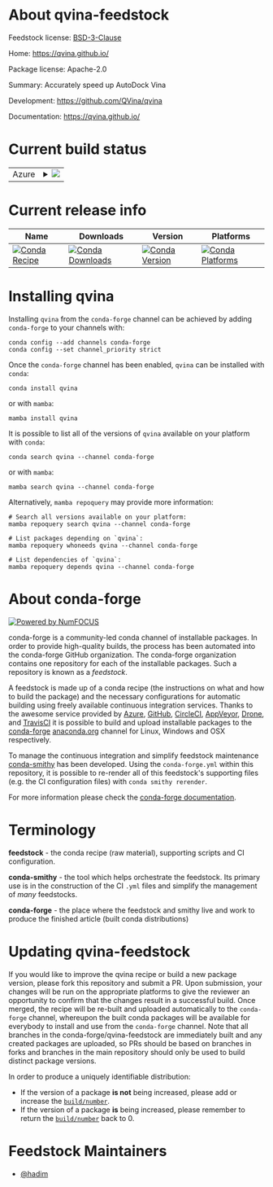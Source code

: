 About qvina-feedstock
=====================

Feedstock license: [BSD-3-Clause](https://github.com/conda-forge/qvina-feedstock/blob/main/LICENSE.txt)

Home: https://qvina.github.io/

Package license: Apache-2.0

Summary: Accurately speed up AutoDock Vina

Development: https://github.com/QVina/qvina

Documentation: https://qvina.github.io/

Current build status
====================


<table>
    
  <tr>
    <td>Azure</td>
    <td>
      <details>
        <summary>
          <a href="https://dev.azure.com/conda-forge/feedstock-builds/_build/latest?definitionId=9281&branchName=main">
            <img src="https://dev.azure.com/conda-forge/feedstock-builds/_apis/build/status/qvina-feedstock?branchName=main">
          </a>
        </summary>
        <table>
          <thead><tr><th>Variant</th><th>Status</th></tr></thead>
          <tbody><tr>
              <td>linux_64</td>
              <td>
                <a href="https://dev.azure.com/conda-forge/feedstock-builds/_build/latest?definitionId=9281&branchName=main">
                  <img src="https://dev.azure.com/conda-forge/feedstock-builds/_apis/build/status/qvina-feedstock?branchName=main&jobName=linux&configuration=linux%20linux_64_" alt="variant">
                </a>
              </td>
            </tr><tr>
              <td>linux_aarch64</td>
              <td>
                <a href="https://dev.azure.com/conda-forge/feedstock-builds/_build/latest?definitionId=9281&branchName=main">
                  <img src="https://dev.azure.com/conda-forge/feedstock-builds/_apis/build/status/qvina-feedstock?branchName=main&jobName=linux&configuration=linux%20linux_aarch64_" alt="variant">
                </a>
              </td>
            </tr><tr>
              <td>linux_ppc64le</td>
              <td>
                <a href="https://dev.azure.com/conda-forge/feedstock-builds/_build/latest?definitionId=9281&branchName=main">
                  <img src="https://dev.azure.com/conda-forge/feedstock-builds/_apis/build/status/qvina-feedstock?branchName=main&jobName=linux&configuration=linux%20linux_ppc64le_" alt="variant">
                </a>
              </td>
            </tr><tr>
              <td>osx_64</td>
              <td>
                <a href="https://dev.azure.com/conda-forge/feedstock-builds/_build/latest?definitionId=9281&branchName=main">
                  <img src="https://dev.azure.com/conda-forge/feedstock-builds/_apis/build/status/qvina-feedstock?branchName=main&jobName=osx&configuration=osx%20osx_64_" alt="variant">
                </a>
              </td>
            </tr><tr>
              <td>osx_arm64</td>
              <td>
                <a href="https://dev.azure.com/conda-forge/feedstock-builds/_build/latest?definitionId=9281&branchName=main">
                  <img src="https://dev.azure.com/conda-forge/feedstock-builds/_apis/build/status/qvina-feedstock?branchName=main&jobName=osx&configuration=osx%20osx_arm64_" alt="variant">
                </a>
              </td>
            </tr><tr>
              <td>win_64</td>
              <td>
                <a href="https://dev.azure.com/conda-forge/feedstock-builds/_build/latest?definitionId=9281&branchName=main">
                  <img src="https://dev.azure.com/conda-forge/feedstock-builds/_apis/build/status/qvina-feedstock?branchName=main&jobName=win&configuration=win%20win_64_" alt="variant">
                </a>
              </td>
            </tr>
          </tbody>
        </table>
      </details>
    </td>
  </tr>
</table>

Current release info
====================

| Name | Downloads | Version | Platforms |
| --- | --- | --- | --- |
| [![Conda Recipe](https://img.shields.io/badge/recipe-qvina-green.svg)](https://anaconda.org/conda-forge/qvina) | [![Conda Downloads](https://img.shields.io/conda/dn/conda-forge/qvina.svg)](https://anaconda.org/conda-forge/qvina) | [![Conda Version](https://img.shields.io/conda/vn/conda-forge/qvina.svg)](https://anaconda.org/conda-forge/qvina) | [![Conda Platforms](https://img.shields.io/conda/pn/conda-forge/qvina.svg)](https://anaconda.org/conda-forge/qvina) |

Installing qvina
================

Installing `qvina` from the `conda-forge` channel can be achieved by adding `conda-forge` to your channels with:

```
conda config --add channels conda-forge
conda config --set channel_priority strict
```

Once the `conda-forge` channel has been enabled, `qvina` can be installed with `conda`:

```
conda install qvina
```

or with `mamba`:

```
mamba install qvina
```

It is possible to list all of the versions of `qvina` available on your platform with `conda`:

```
conda search qvina --channel conda-forge
```

or with `mamba`:

```
mamba search qvina --channel conda-forge
```

Alternatively, `mamba repoquery` may provide more information:

```
# Search all versions available on your platform:
mamba repoquery search qvina --channel conda-forge

# List packages depending on `qvina`:
mamba repoquery whoneeds qvina --channel conda-forge

# List dependencies of `qvina`:
mamba repoquery depends qvina --channel conda-forge
```


About conda-forge
=================

[![Powered by
NumFOCUS](https://img.shields.io/badge/powered%20by-NumFOCUS-orange.svg?style=flat&colorA=E1523D&colorB=007D8A)](https://numfocus.org)

conda-forge is a community-led conda channel of installable packages.
In order to provide high-quality builds, the process has been automated into the
conda-forge GitHub organization. The conda-forge organization contains one repository
for each of the installable packages. Such a repository is known as a *feedstock*.

A feedstock is made up of a conda recipe (the instructions on what and how to build
the package) and the necessary configurations for automatic building using freely
available continuous integration services. Thanks to the awesome service provided by
[Azure](https://azure.microsoft.com/en-us/services/devops/), [GitHub](https://github.com/),
[CircleCI](https://circleci.com/), [AppVeyor](https://www.appveyor.com/),
[Drone](https://cloud.drone.io/welcome), and [TravisCI](https://travis-ci.com/)
it is possible to build and upload installable packages to the
[conda-forge](https://anaconda.org/conda-forge) [anaconda.org](https://anaconda.org/)
channel for Linux, Windows and OSX respectively.

To manage the continuous integration and simplify feedstock maintenance
[conda-smithy](https://github.com/conda-forge/conda-smithy) has been developed.
Using the ``conda-forge.yml`` within this repository, it is possible to re-render all of
this feedstock's supporting files (e.g. the CI configuration files) with ``conda smithy rerender``.

For more information please check the [conda-forge documentation](https://conda-forge.org/docs/).

Terminology
===========

**feedstock** - the conda recipe (raw material), supporting scripts and CI configuration.

**conda-smithy** - the tool which helps orchestrate the feedstock.
                   Its primary use is in the construction of the CI ``.yml`` files
                   and simplify the management of *many* feedstocks.

**conda-forge** - the place where the feedstock and smithy live and work to
                  produce the finished article (built conda distributions)


Updating qvina-feedstock
========================

If you would like to improve the qvina recipe or build a new
package version, please fork this repository and submit a PR. Upon submission,
your changes will be run on the appropriate platforms to give the reviewer an
opportunity to confirm that the changes result in a successful build. Once
merged, the recipe will be re-built and uploaded automatically to the
`conda-forge` channel, whereupon the built conda packages will be available for
everybody to install and use from the `conda-forge` channel.
Note that all branches in the conda-forge/qvina-feedstock are
immediately built and any created packages are uploaded, so PRs should be based
on branches in forks and branches in the main repository should only be used to
build distinct package versions.

In order to produce a uniquely identifiable distribution:
 * If the version of a package **is not** being increased, please add or increase
   the [``build/number``](https://docs.conda.io/projects/conda-build/en/latest/resources/define-metadata.html#build-number-and-string).
 * If the version of a package **is** being increased, please remember to return
   the [``build/number``](https://docs.conda.io/projects/conda-build/en/latest/resources/define-metadata.html#build-number-and-string)
   back to 0.

Feedstock Maintainers
=====================

* [@hadim](https://github.com/hadim/)

